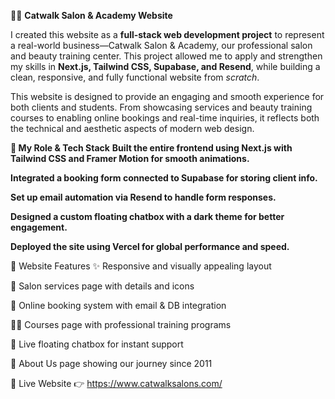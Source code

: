 💇‍♀️ **Catwalk Salon & Academy Website**


I created this website as a **full-stack web development project** to represent a real-world business—Catwalk Salon & Academy, our professional salon and beauty training center. This project allowed me to apply and strengthen my skills in **Next.js, Tailwind CSS, Supabase, and Resend**, while building a clean, responsive, and fully functional website from _scratch_.

This website is designed to provide an engaging and smooth experience for both clients and students. From showcasing services and beauty training courses to enabling online bookings and real-time inquiries, it reflects both the technical and aesthetic aspects of modern web design.

**🔨 My Role & Tech Stack**
**Built the entire frontend using Next.js with Tailwind CSS and Framer Motion for smooth animations.**

**Integrated a booking form connected to Supabase for storing client info.**

**Set up email automation via Resend to handle form responses.**

**Designed a custom floating chatbox with a dark theme for better engagement.**

**Deployed the site using Vercel for global performance and speed.**

🧾 Website Features
✨ Responsive and visually appealing layout

💅 Salon services page with details and icons

📅 Online booking system with email & DB integration

🧑‍🎓 Courses page with professional training programs

💬 Live floating chatbox for instant support

📍 About Us page showing our journey since 2011

🚀 Live Website
👉 https://www.catwalksalons.com/
